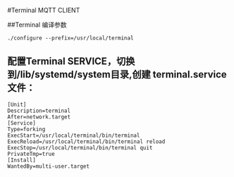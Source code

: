 #Terminal MQTT CLIENT

##Terminal 编译参数
```shell
./configure --prefix=/usr/local/terminal
```

## 配置Terminal SERVICE，切换到/lib/systemd/system目录,创建 terminal.service文件：
```shell
[Unit]
Description=terminal
After=network.target
[Service]
Type=forking
ExecStart=/usr/local/terminal/bin/terminal
ExecReload=/usr/local/terminal/bin/terminal reload
ExecStop=/usr/local/terminal/bin/terminal quit
PrivateTmp=true
[Install]
WantedBy=multi-user.target
```
